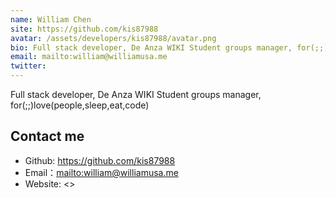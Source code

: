 ```yaml
---
name: William Chen
site: https://github.com/kis87988
avatar: /assets/developers/kis87988/avatar.png
bio: Full stack developer, De Anza WIKI Student groups manager, for(;;)love(people,sleep,eat,code)
email: mailto:william@williamusa.me
twitter: 
---
```


Full stack developer, De Anza WIKI Student groups manager, for(;;)love(people,sleep,eat,code)

## Contact me

- Github: <https://github.com/kis87988>
- Email：<mailto:william@williamusa.me>
- Website: <>
  